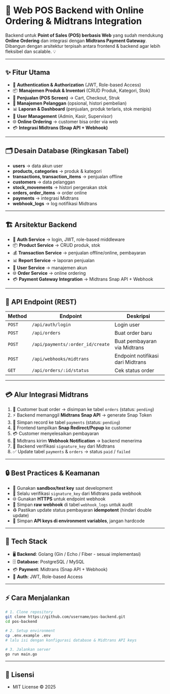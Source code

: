 # 🚀 Web POS Backend with Online Ordering & Midtrans Integration

Backend untuk **Point of Sales (POS) berbasis Web** yang sudah mendukung **Online Ordering** dan integrasi dengan **Midtrans Payment Gateway**.  
Dibangun dengan arsitektur terpisah antara frontend & backend agar lebih fleksibel dan scalable. 💡

---

## ✨ Fitur Utama
- 🔐 **Authentication & Authorization** (JWT, Role-based Access)
- 📦 **Manajemen Produk & Inventori** (CRUD Produk, Kategori, Stok)
- 🛒 **Penjualan (POS Screen)** → Cart, Checkout, Struk
- 👥 **Manajemen Pelanggan** (opsional, histori pembelian)
- 📊 **Laporan & Dashboard** (penjualan, produk terlaris, stok menipis)
- 👤 **User Management** (Admin, Kasir, Supervisor)
- 🌐 **Online Ordering** → customer bisa order via web
- 💳 **Integrasi Midtrans (Snap API + Webhook)**

---

## 🗂️ Desain Database (Ringkasan Tabel)
- **users** → data akun user
- **products, categories** → produk & kategori
- **transactions, transaction_items** → penjualan offline
- **customers** → data pelanggan
- **stock_movements** → histori pergerakan stok
- **orders, order_items** → order online
- **payments** → integrasi Midtrans
- **webhook_logs** → log notifikasi Midtrans

---

## 🏗️ Arsitektur Backend
- 🔑 **Auth Service** → login, JWT, role-based middleware  
- 📦 **Product Service** → CRUD produk, stok  
- 💰 **Transaction Service** → penjualan offline/online, pembayaran  
- 📊 **Report Service** → laporan penjualan  
- 👥 **User Service** → manajemen akun  
- 🌐 **Order Service** → online ordering  
- 💳 **Payment Gateway Integration** → Midtrans Snap API + Webhook  

---

## 🔌 API Endpoint (REST)
| Method | Endpoint | Deskripsi |
|--------|----------|-----------|
| `POST` | `/api/auth/login` | Login user |
| `POST` | `/api/orders` | Buat order baru |
| `POST` | `/api/payments/:order_id/create` | Buat pembayaran via Midtrans |
| `POST` | `/api/webhooks/midtrans` | Endpoint notifikasi dari Midtrans |
| `GET`  | `/api/orders/:id/status` | Cek status order |

---

## 💳 Alur Integrasi Midtrans
1. 🛒 Customer buat order → disimpan ke tabel `orders` (status: `pending`)  
2. ⚡ Backend memanggil **Midtrans Snap API** → generate Snap Token  
3. 💾 Simpan record ke tabel `payments` (status: `pending`)  
4. 🎨 Frontend tampilkan **Snap Redirect/Popup** ke customer  
5. 💳 Customer menyelesaikan pembayaran  
6. 📩 Midtrans kirim **Webhook Notification** → backend menerima  
7. 🔐 Backend verifikasi `signature_key` dari Midtrans  
8. ✅ Update tabel `payments` & `orders` → status `paid` / `failed`  

---

## 🔒 Best Practices & Keamanan
- 🧪 Gunakan **sandbox/test key** saat development  
- 🔐 Selalu verifikasi `signature_key` dari Midtrans pada webhook  
- 🌐 Gunakan **HTTPS** untuk endpoint webhook  
- 📝 Simpan **raw webhook** di tabel `webhook_logs` untuk audit  
- ♻️ Pastikan update status pembayaran **idempotent** (hindari double update)  
- 🔑 Simpan **API keys di environment variables**, jangan hardcode  

---

## 📌 Tech Stack

- 🖥️ **Backend**: Golang (Gin / Echo / Fiber - sesuai implementasi)
- 🗄️ **Database**: PostgreSQL / MySQL
- 💳 **Payment**: Midtrans (Snap API + Webhook)
- 🔑 **Auth**: JWT, Role-based Access

---

## ⚡ Cara Menjalankan
```bash
# 1. Clone repository
git clone https://github.com/username/pos-backend.git
cd pos-backend

# 2. Setup environment
cp .env.example .env
# lalu isi dengan konfigurasi database & Midtrans API keys

# 3. Jalankan server
go run main.go
```

---

## 📜 Lisensi

- MIT License © 2025
